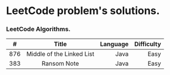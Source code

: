 # LeetCode problem's solutions.
### LeetCode Algorithms.

| # | Title | Language | Difficulty |
| - |:-------------:| ----:|-------:|
| 876 | Middle of the Linked List | Java | Easy |
| 383 | Ransom Note | Java | Easy |

